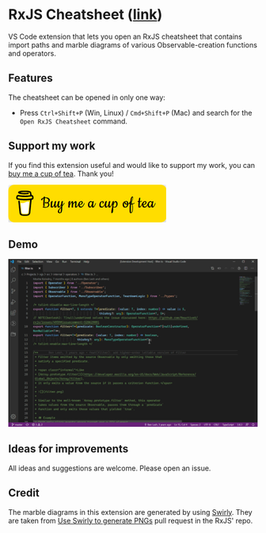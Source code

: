 # RxJS Cheatsheet ([link](https://marketplace.visualstudio.com/items?itemName=dzhavat.rxjs-cheatsheet))

VS Code extension that lets you open an RxJS cheatsheet that contains import paths and marble diagrams of various Observable-creation functions and operators.

## Features

The cheatsheet can be opened in only one way:

* Press `Ctrl+Shift+P` (Win, Linux) / `Cmd+Shift+P` (Mac) and search for the `Open RxJS Cheatsheet` command.

## Support my work

If you find this extension useful and would like to support my work, you can [buy me a cup of tea](https://www.buymeacoffee.com/dzhavat). Thank you!

[![Buy Me A Cup Of Tea](./assets/images/buy-me-a-cup-of-tea.png)](https://www.buymeacoffee.com/dzhavat)

## Demo

![Demo](/assets/images/demo.gif)

## Ideas for improvements

All ideas and suggestions are welcome. Please open an issue.

## Credit

The marble diagrams in this extension are generated by using [Swirly](https://github.com/timdp/swirly). They are taken from [Use Swirly to generate PNGs](https://github.com/ReactiveX/rxjs/pull/5019) pull request in the RxJS' repo.